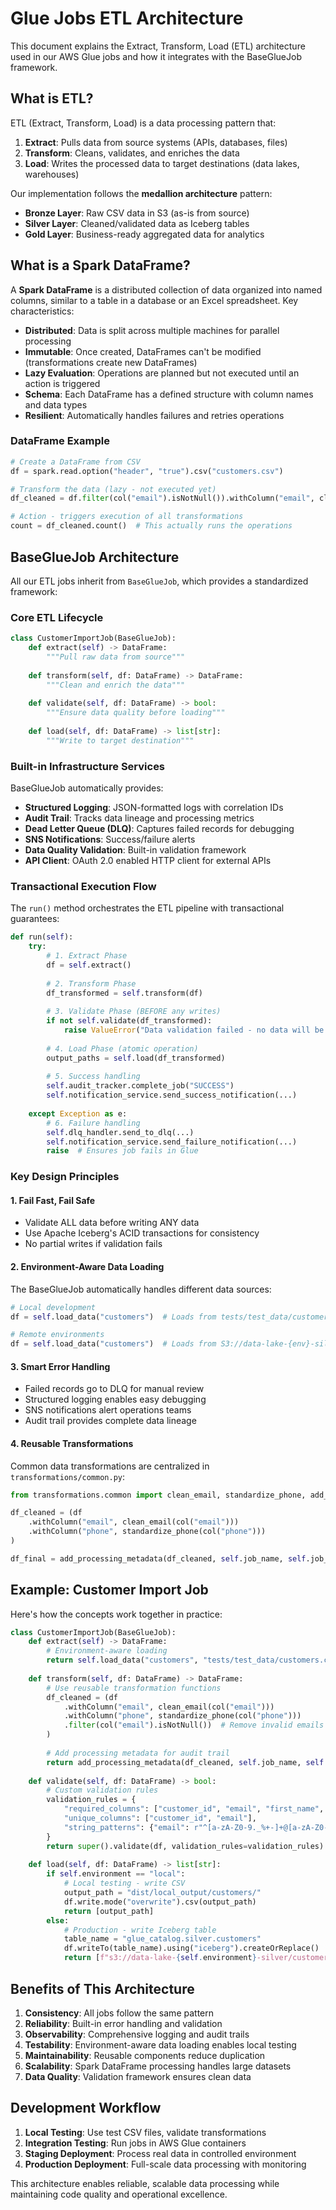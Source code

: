 # Glue Jobs ETL Architecture

This document explains the Extract, Transform, Load (ETL) architecture used in our AWS Glue jobs and how it integrates with the BaseGlueJob framework.

## What is ETL?

ETL (Extract, Transform, Load) is a data processing pattern that:

1. **Extract**: Pulls data from source systems (APIs, databases, files)
2. **Transform**: Cleans, validates, and enriches the data 
3. **Load**: Writes the processed data to target destinations (data lakes, warehouses)

Our implementation follows the **medallion architecture** pattern:
- **Bronze Layer**: Raw CSV data in S3 (as-is from source)
- **Silver Layer**: Cleaned/validated data as Iceberg tables
- **Gold Layer**: Business-ready aggregated data for analytics

## What is a Spark DataFrame?

A **Spark DataFrame** is a distributed collection of data organized into named columns, similar to a table in a database or an Excel spreadsheet. Key characteristics:

- **Distributed**: Data is split across multiple machines for parallel processing
- **Immutable**: Once created, DataFrames can't be modified (transformations create new DataFrames)
- **Lazy Evaluation**: Operations are planned but not executed until an action is triggered
- **Schema**: Each DataFrame has a defined structure with column names and data types
- **Resilient**: Automatically handles failures and retries operations

### DataFrame Example
```python
# Create a DataFrame from CSV
df = spark.read.option("header", "true").csv("customers.csv")

# Transform the data (lazy - not executed yet)
df_cleaned = df.filter(col("email").isNotNull()).withColumn("email", clean_email(col("email")))

# Action - triggers execution of all transformations
count = df_cleaned.count()  # This actually runs the operations
```

## BaseGlueJob Architecture

All our ETL jobs inherit from `BaseGlueJob`, which provides a standardized framework:

### Core ETL Lifecycle

```python
class CustomerImportJob(BaseGlueJob):
    def extract(self) -> DataFrame:
        """Pull raw data from source"""
        
    def transform(self, df: DataFrame) -> DataFrame:
        """Clean and enrich the data"""
        
    def validate(self, df: DataFrame) -> bool:
        """Ensure data quality before loading"""
        
    def load(self, df: DataFrame) -> list[str]:
        """Write to target destination"""
```

### Built-in Infrastructure Services

BaseGlueJob automatically provides:

- **Structured Logging**: JSON-formatted logs with correlation IDs
- **Audit Trail**: Tracks data lineage and processing metrics
- **Dead Letter Queue (DLQ)**: Captures failed records for debugging
- **SNS Notifications**: Success/failure alerts
- **Data Quality Validation**: Built-in validation framework
- **API Client**: OAuth 2.0 enabled HTTP client for external APIs

### Transactional Execution Flow

The `run()` method orchestrates the ETL pipeline with transactional guarantees:

```python
def run(self):
    try:
        # 1. Extract Phase
        df = self.extract()
        
        # 2. Transform Phase  
        df_transformed = self.transform(df)
        
        # 3. Validate Phase (BEFORE any writes)
        if not self.validate(df_transformed):
            raise ValueError("Data validation failed - no data will be written")
            
        # 4. Load Phase (atomic operation)
        output_paths = self.load(df_transformed)
        
        # 5. Success handling
        self.audit_tracker.complete_job("SUCCESS")
        self.notification_service.send_success_notification(...)
        
    except Exception as e:
        # 6. Failure handling
        self.dlq_handler.send_to_dlq(...)
        self.notification_service.send_failure_notification(...)
        raise  # Ensures job fails in Glue
```

### Key Design Principles

#### 1. Fail Fast, Fail Safe
- Validate ALL data before writing ANY data
- Use Apache Iceberg's ACID transactions for consistency
- No partial writes if validation fails

#### 2. Environment-Aware Data Loading
The BaseGlueJob automatically handles different data sources:

```python
# Local development
df = self.load_data("customers")  # Loads from tests/test_data/customers.csv

# Remote environments  
df = self.load_data("customers")  # Loads from S3://data-lake-{env}-silver/customers/
```

#### 3. Smart Error Handling
- Failed records go to DLQ for manual review
- Structured logging enables easy debugging
- SNS notifications alert operations teams
- Audit trail provides complete data lineage

#### 4. Reusable Transformations
Common data transformations are centralized in `transformations/common.py`:

```python
from transformations.common import clean_email, standardize_phone, add_processing_metadata

df_cleaned = (df
    .withColumn("email", clean_email(col("email")))
    .withColumn("phone", standardize_phone(col("phone")))
)

df_final = add_processing_metadata(df_cleaned, self.job_name, self.job_run_id)
```

## Example: Customer Import Job

Here's how the concepts work together in practice:

```python
class CustomerImportJob(BaseGlueJob):
    def extract(self) -> DataFrame:
        # Environment-aware loading
        return self.load_data("customers", "tests/test_data/customers.csv")
    
    def transform(self, df: DataFrame) -> DataFrame:
        # Use reusable transformation functions
        df_cleaned = (df
            .withColumn("email", clean_email(col("email")))
            .withColumn("phone", standardize_phone(col("phone")))
            .filter(col("email").isNotNull())  # Remove invalid emails
        )
        
        # Add processing metadata for audit trail
        return add_processing_metadata(df_cleaned, self.job_name, self.job_run_id)
    
    def validate(self, df: DataFrame) -> bool:
        # Custom validation rules
        validation_rules = {
            "required_columns": ["customer_id", "email", "first_name", "last_name"],
            "unique_columns": ["customer_id", "email"],
            "string_patterns": {"email": r"^[a-zA-Z0-9._%+-]+@[a-zA-Z0-9.-]+\.[a-zA-Z]{2,}$"}
        }
        return super().validate(df, validation_rules=validation_rules)
    
    def load(self, df: DataFrame) -> list[str]:
        if self.environment == "local":
            # Local testing - write CSV
            output_path = "dist/local_output/customers/"
            df.write.mode("overwrite").csv(output_path)
            return [output_path]
        else:
            # Production - write Iceberg table
            table_name = "glue_catalog.silver.customers"
            df.writeTo(table_name).using("iceberg").createOrReplace()
            return [f"s3://data-lake-{self.environment}-silver/customers/"]
```

## Benefits of This Architecture

1. **Consistency**: All jobs follow the same pattern
2. **Reliability**: Built-in error handling and validation
3. **Observability**: Comprehensive logging and audit trails
4. **Testability**: Environment-aware data loading enables local testing
5. **Maintainability**: Reusable components reduce duplication
6. **Scalability**: Spark DataFrame processing handles large datasets
7. **Data Quality**: Validation framework ensures clean data

## Development Workflow

1. **Local Testing**: Use test CSV files, validate transformations
2. **Integration Testing**: Run jobs in AWS Glue containers
3. **Staging Deployment**: Process real data in controlled environment
4. **Production Deployment**: Full-scale data processing with monitoring

This architecture enables reliable, scalable data processing while maintaining code quality and operational excellence.